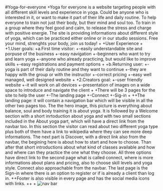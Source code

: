 #Yoga-for-everyone
+Yoga for everyone is a website targeting people with all different skill levels and experience in yoga. Could be anyone who is interested in it, or want to make it part of their life and daily routine. To help everyone to train not just their body, but their mind and soul too. To train in a group where they feel good and calm, to release the stress and charge with positive energie. The site is providing informations about different style of yoga, which can be practiced either online or in our studio sessions. Free your mind, strenghts your body, join us today!
+
+User Experience
+
+1.User goals:
+a.First time visitor: 
+-easily understandable site and porpuse of the business
+-easy navigation
+-beginners who want to try and learn yoga
+-anyone who already practicing, but would like to improve skills
+-easy registrations and payment options
+
+b.Returning user:
+-yoga is part of their daily routine and they want to continue
+-they are happy with the group or with the instructor
+-correct pricing
+-easy well managed, well designed website
+
+2.Creators goal:
+-user friendly website
+-it will work on all devices
+-presentation of images on a wide space to introduce and navigate the client
+
+There will be 3 pages for the site to help the user
+-The landing page
+-Connect
+-Sig-in
+
++The landing page: it will contain a navigation bar which will be visible in all the other two pages too. The the hero image, this picture is everything about balance, soul and body training it is about yoga. It is followed by a Welcome section with a short inrtoduction about yoga and with two small sections included in the About yoga part, which will have a direct link from the navbar too. In this section the visitor can read about two different yoga type plus both of them have a link to wikipedia where they can see more deep informations. The next part is Discover, with a direct link also from the navbar, the begining here is about how to start and how to choose. Than after that short introductions about what kind of classes available and how and where can they practice the one what they choose. All three options have direct link to the second page what is called connect, where is more informations about plans and pricing, also to choose skill levels and yoga style. Connect also approachable from the navbar. The last page is the Sign-in where there is an option to register or if is already a client than log in.
++Footer is also visible in every page and has the social media icons with links.
++
+
![nav bar](../assets/images/Nav-bar.png)
